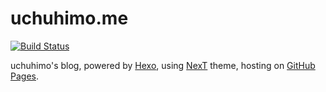 # uchuhimo.me

[![Build Status](https://travis-ci.org/uchuhimo/uchuhimo.me.svg?branch=master)](https://travis-ci.org/uchuhimo/uchuhimo.me)

uchuhimo's blog, powered by [Hexo](https://hexo.io), using [NexT](http://theme-next.iissnan.com) theme, hosting on [GitHub Pages](https://pages.github.com).
